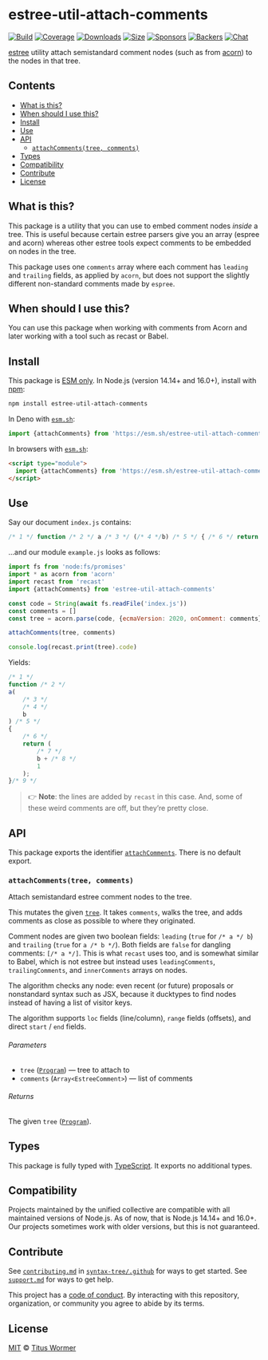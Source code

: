 # estree-util-attach-comments

[![Build][build-badge]][build]
[![Coverage][coverage-badge]][coverage]
[![Downloads][downloads-badge]][downloads]
[![Size][size-badge]][size]
[![Sponsors][sponsors-badge]][collective]
[![Backers][backers-badge]][collective]
[![Chat][chat-badge]][chat]

[estree][] utility attach semistandard comment nodes (such as from [acorn][]) to
the nodes in that tree.

## Contents

*   [What is this?](#what-is-this)
*   [When should I use this?](#when-should-i-use-this)
*   [Install](#install)
*   [Use](#use)
*   [API](#api)
    *   [`attachComments(tree, comments)`](#attachcommentstree-comments)
*   [Types](#types)
*   [Compatibility](#compatibility)
*   [Contribute](#contribute)
*   [License](#license)

## What is this?

This package is a utility that you can use to embed comment nodes *inside* a
tree.
This is useful because certain estree parsers give you an array (espree and
acorn) whereas other estree tools expect comments to be embedded on nodes in the
tree.

This package uses one `comments` array where each comment has `leading` and
`trailing` fields, as applied by `acorn`, but does not support the slightly
different non-standard comments made by `espree`.

## When should I use this?

You can use this package when working with comments from Acorn and later working
with a tool such as recast or Babel.

## Install

This package is [ESM only][esm].
In Node.js (version 14.14+ and 16.0+), install with [npm][]:

```sh
npm install estree-util-attach-comments
```

In Deno with [`esm.sh`][esmsh]:

```js
import {attachComments} from 'https://esm.sh/estree-util-attach-comments@2'
```

In browsers with [`esm.sh`][esmsh]:

```html
<script type="module">
  import {attachComments} from 'https://esm.sh/estree-util-attach-comments@2?bundle'
</script>
```

## Use

Say our document `index.js` contains:

```js
/* 1 */ function /* 2 */ a /* 3 */ (/* 4 */b) /* 5 */ { /* 6 */ return /* 7 */ b + /* 8 */ 1 /* 9 */ }
```

…and our module `example.js` looks as follows:

```js
import fs from 'node:fs/promises'
import * as acorn from 'acorn'
import recast from 'recast'
import {attachComments} from 'estree-util-attach-comments'

const code = String(await fs.readFile('index.js'))
const comments = []
const tree = acorn.parse(code, {ecmaVersion: 2020, onComment: comments})

attachComments(tree, comments)

console.log(recast.print(tree).code)
```

Yields:

```js
/* 1 */
function /* 2 */
a(
    /* 3 */
    /* 4 */
    b
) /* 5 */
{
    /* 6 */
    return (
        /* 7 */
        b + /* 8 */
        1
    );
}/* 9 */
```

> 👉 **Note**: the lines are added by `recast` in this case.
> And, some of these weird comments are off, but they’re pretty close.

## API

This package exports the identifier [`attachComments`][attachcomments].
There is no default export.

### `attachComments(tree, comments)`

Attach semistandard estree comment nodes to the tree.

This mutates the given [`tree`][estree].
It takes `comments`, walks the tree, and adds comments as close as possible
to where they originated.

Comment nodes are given two boolean fields: `leading` (`true` for `/* a */ b`)
and `trailing` (`true` for `a /* b */`).
Both fields are `false` for dangling comments: `[/* a */]`.
This is what `recast` uses too, and is somewhat similar to Babel, which is not
estree but instead uses `leadingComments`, `trailingComments`, and
`innerComments` arrays on nodes.

The algorithm checks any node: even recent (or future) proposals or nonstandard
syntax such as JSX, because it ducktypes to find nodes instead of having a list
of visitor keys.

The algorithm supports `loc` fields (line/column), `range` fields (offsets),
and direct `start` / `end` fields.

###### Parameters

*   `tree` ([`Program`][program])
    — tree to attach to
*   `comments` (`Array<EstreeComment>`)
    — list of comments

###### Returns

The given `tree` ([`Program`][program]).

## Types

This package is fully typed with [TypeScript][].
It exports no additional types.

## Compatibility

Projects maintained by the unified collective are compatible with all maintained
versions of Node.js.
As of now, that is Node.js 14.14+ and 16.0+.
Our projects sometimes work with older versions, but this is not guaranteed.

## Contribute

See [`contributing.md`][contributing] in [`syntax-tree/.github`][health] for
ways to get started.
See [`support.md`][support] for ways to get help.

This project has a [code of conduct][coc].
By interacting with this repository, organization, or community you agree to
abide by its terms.

## License

[MIT][license] © [Titus Wormer][author]

<!-- Definitions -->

[build-badge]: https://github.com/syntax-tree/estree-util-attach-comments/workflows/main/badge.svg

[build]: https://github.com/syntax-tree/estree-util-attach-comments/actions

[coverage-badge]: https://img.shields.io/codecov/c/github/syntax-tree/estree-util-attach-comments.svg

[coverage]: https://codecov.io/github/syntax-tree/estree-util-attach-comments

[downloads-badge]: https://img.shields.io/npm/dm/estree-util-attach-comments.svg

[downloads]: https://www.npmjs.com/package/estree-util-attach-comments

[size-badge]: https://img.shields.io/bundlephobia/minzip/estree-util-attach-comments.svg

[size]: https://bundlephobia.com/result?p=estree-util-attach-comments

[sponsors-badge]: https://opencollective.com/unified/sponsors/badge.svg

[backers-badge]: https://opencollective.com/unified/backers/badge.svg

[collective]: https://opencollective.com/unified

[chat-badge]: https://img.shields.io/badge/chat-discussions-success.svg

[chat]: https://github.com/syntax-tree/unist/discussions

[npm]: https://docs.npmjs.com/cli/install

[esm]: https://gist.github.com/sindresorhus/a39789f98801d908bbc7ff3ecc99d99c

[esmsh]: https://esm.sh

[typescript]: https://www.typescriptlang.org

[license]: license

[author]: https://wooorm.com

[health]: https://github.com/syntax-tree/.github

[contributing]: https://github.com/syntax-tree/.github/blob/main/contributing.md

[support]: https://github.com/syntax-tree/.github/blob/main/support.md

[coc]: https://github.com/syntax-tree/.github/blob/main/code-of-conduct.md

[acorn]: https://github.com/acornjs/acorn

[estree]: https://github.com/estree/estree

[program]: https://github.com/estree/estree/blob/master/es5.md#programs

[attachcomments]: #attachcommentstree-comments
